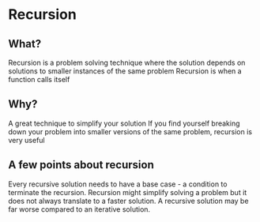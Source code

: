 # Recursion

## What?

Recursion is a problem solving technique where the solution depends on solutions to smaller instances of the same problem
Recursion is when a function calls itself

## Why?

A great technique to simplify your solution
If you find yourself breaking down your problem into smaller versions of the same problem, recursion is very useful

## A few points about recursion

Every recursive solution needs to have a base case - a condition to terminate the recursion.
Recursion might simplify solving a problem but it does not always translate to a faster solution. A recursive solution may be far worse compared to an iterative solution.

